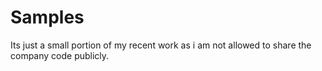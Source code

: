 # Samples
Its just a small portion of my recent work  as i am not allowed to share the company code publicly.
